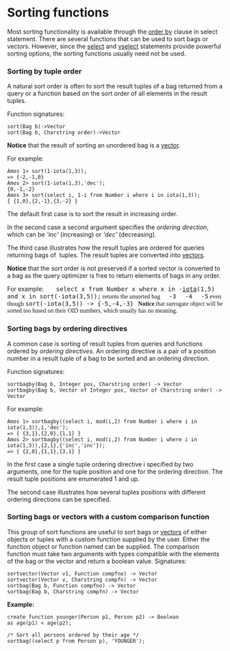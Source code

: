 # Sorting functions

Most sorting functionality is available through the [order
by](#order-by-clause%20) clause in select statement. There are several
functions that can be used to sort bags or vectors. However, since the
[select](#select-statement%20) and [vselect](#vselect%20) statements
provide powerful sorting options, the sorting functions usually need not
be used.

### Sorting by tuple order

A natural sort order is often to sort the result tuples of a bag
returned from a query or a function based on the sort order of all
elements in the result tuples.

 Function signatures:

    sort(Bag b)->Vector
    sort(Bag b, Charstring order)->Vector

<span style="font-weight: bold; ">Notice</span> that the result of
sorting an unordered bag is a [vector](#vector%20).

 For example:

    Amos 1> sort(1-iota(1,3));
    => {-2,-1,0}
    Amos 2> sort(1-iota(1,3),'dec');
    {0,-1,-2}
    Amos 3> sort(select i, 1-i from Number i where i in iota(1,3));
    { {1,0},{2,-1},{3,-2} }

The default first case is to sort the result in increasing order.

 In the second case a second argument specifies the <span
style="font-style: italic; ">ordering direction</span>, which can be
<span style="font-style: italic; ">'inc'</span> (increasing) or <span
style="font-style: italic; ">'dec'</span> (decreasing). 

 The third case illustrates how the result tuples are ordered for
queries returning bags of  tuples. The result tuples are converted into
[vectors](#vector%20).

 <span style="font-weight: bold; ">Notice</span> that the sort order is
not preserved if a sorted vector is converted to a bag as the query
optimizer is free to return elements of bags in any order.

 For example:
 <span style="font-family: monospace; ">   select x from Number x where
x in -[iota](#iota%20)(1,5) and x in sort(-iota(3,5));</span><span
style="font-family: Times New Roman; ">
 returns the unsorted bag
 </span><span style="font-family: monospace; ">  -3</span>
 <span style="font-family: monospace; ">  -4</span>
 <span style="font-family: monospace; ">  -5</span><span
style="font-family: Times New Roman; ">
 even though
 </span><span style="font-family: monospace; ">sort(-iota(3,5)) -&gt;
{-5,-4,-3}</span><span style="font-family: Times New Roman; ">
  
 <span style="font-weight: bold; ">Notice</span> that surrogate object
will be sorted too based on their OID numbers, which usually has no
meaning.
 </span>

### Sorting bags by ordering directives

A common case is sorting of result tuples from queries and functions
ordered by <span style="font-style: italic; ">ordering
directives</span>. An ordering directive is a pair of a position number
in a result tuple of a bag to be sorted and an ordering direction.

 Function signatures:

    sortbagby(Bag b, Integer pos, Charstring order) -> Vector
    sortbagby(Bag b, Vector of Integer pos, Vector of Charstring order) -> Vector

For example:

    Amos 1> sortbagby((select i, mod(i,2) from Number i where i in iota(1,3)),1,'dec');
    => { {3,1},{2,0},{1,1} }
    Amos 2> sortbagby((select i, mod(i,2) from Number i where i in iota(1,3)),{2,1},{'inc','inc'});
    => { {2,0},{1,1},{3,1} }

In the first case a single tuple ordering directive i specified by two
arguments, one for the tuple position and one for the ordering
direction. The result tuple positions are enumerated 1 and up.

 The second case illustrates how several tuples positions with different
ordering directions can be specified.<span
style="font-family: monospace; ">
 </span>

### Sorting bags or vectors with a custom comparison function

This group of sort functions are useful to sort bags or
[vectors](#vector%20) of either objects or tuples with a custom function
supplied by the user. Either the function object or function named can
be supplied. The comparison function must take two arguments with types
compatible with the elements of the bag or the vector and return a
boolean value. Signatures:

    sortvector(Vector v1, Function compfno) -> Vector
    sortvector(Vector v, Charstring compfn) -> Vector
    sortbag(Bag b, Function compfno) -> Vector
    sortbag(Bag b, Charstring compfn) -> Vector      

**Example:**

    create function younger(Person p1, Person p2) -> Boolean
    as age(p1) < age(p2);

    /* Sort all persons ordered by their age */
    sortbag((select p from Person p), 'YOUNGER');
